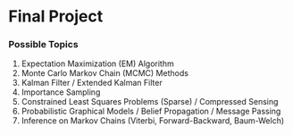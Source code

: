 # Final Project

### Possible Topics

1. Expectation Maximization (EM) Algorithm
2. Monte Carlo Markov Chain (MCMC) Methods
3. Kalman Filter / Extended Kalman Filter
4. Importance Sampling
5. Constrained Least Squares Problems (Sparse) / Compressed Sensing
6. Probabilistic Graphical Models / Belief Propagation / Message Passing
7. Inference on Markov Chains (Viterbi, Forward-Backward, Baum-Welch)

